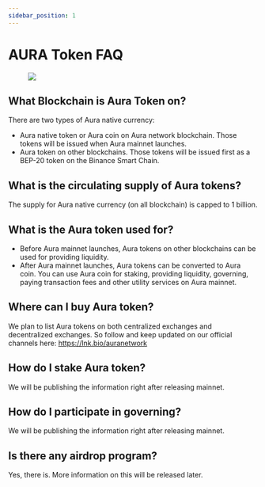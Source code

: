 ```yaml
---
sidebar_position: 1
---
```


# AURA Token FAQ
<figure>
  <img src="/img/graphic/faq.jpg"/>
</figure>

## What Blockchain is Aura Token on?
There are two types of Aura native currency:
- Aura native token or Aura coin on Aura network blockchain. Those tokens will be issued when Aura mainnet launches. 
- Aura token on other blockchains. Those tokens will be issued first as a BEP-20 token on the Binance Smart Chain.

## What is the circulating supply of Aura tokens?
The supply for Aura native currency (on all blockchain) is capped to 1 billion.

## What is the Aura token used for? 
- Before Aura mainnet launches, Aura tokens on other blockchains can be used for providing liquidity.
- After Aura mainnet launches, Aura tokens can be converted to Aura coin. You can use Aura coin for staking, providing liquidity, governing, paying transaction fees and other utility services on Aura mainnet. 

## Where can I buy Aura token?
We plan to list Aura tokens on both centralized exchanges and decentralized exchanges. So follow and keep updated on our official channels here: https://lnk.bio/auranetwork

## How do I stake Aura token?
We will be publishing the information right after releasing mainnet.

## How do I participate in governing? 
We will be publishing the information right after releasing mainnet.

## Is there any airdrop program? 
Yes, there is. More information on this will be released later.



